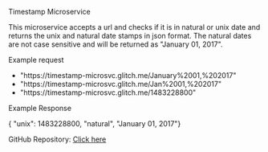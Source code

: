 Timestamp Microservice
		
  This microservice accepts a url and checks if it is in natural or unix date and returns the unix and natural date stamps in json format. The natural dates are not case sensitive and will be returned as "January 01, 2017".

Example request</h3>
		
<ul>
	<li>"https://timestamp-microsvc.glitch.me/January%2001,%202017"</li>
	<li>"https://timestamp-microsvc.glitch.me/Jan%2001,%202017"</li>
  <li>"https://timestamp-microsvc.glitch.me/1483228800"</li>
</ul>

Example Response

{ "unix": 1483228800, "natural", "January 01, 2017"}

GitHub Repository: <a target="_blank" href="https://github.com/whackdev/timestamp-microsvc">Click here</a> 
